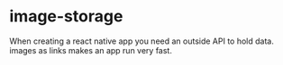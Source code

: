 # image-storage
When creating a react native app you need an outside API to hold data. images as links makes an app run very fast. 
